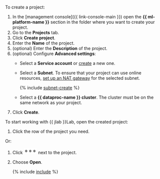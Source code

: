 To create a project:

1. In the [management console]({{ link-console-main }}) open the **{{ ml-platform-name }}** section in the folder where you want to create your project.
1. Go to the **Projects** tab.
1. Click **Create project**.
1. Enter the **Name** of the project.
1. (optional) Enter the **Description** of the project.
1. (optional) Configure **Advanced settings**:
   * Select a **Service account** or [create](../../iam/operations/sa/create.md) a new one.
   * Select a **Subnet**.
      To ensure that your project can use online resources, [set up an NAT gateway](../../vpc/operations/create-nat-gateway.md) for the selected subnet.

      {% include [subnet-create](../../_includes/subnet-create.md) %}

   * Select a **{{ dataproc-name }} cluster**.
      The cluster must be on the same network as your project.
1. Click **Create**.

To start working with {{ jlab }}Lab, open the created project:
1. Click the row of the project you need.

Or:

1. Click ![image](../../_assets/datalens/horizontal-ellipsis.svg) next to the project.
1. Choose **Open**.

   {% include [include](project-opening-delay.md) %}
